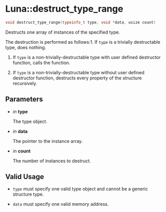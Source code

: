 # Luna::destruct_type_range

```c++
void destruct_type_range(typeinfo_t type, void *data, usize count)
```

Destructs one array of instances of the specified type. 

The destruction is performed as follows:1. If `type` is a trivially destructable type, does nothing.

1. If `type` is a non-trivially-destructable type with user defined destructor function, calls the function.

1. If `type` is a non-trivially-destructable type without user defined destructor function, destructs every property of the structure recursively. 

## Parameters
* *in* **type**

    The type object. 

* *in* **data**

    The pointer to the instance array. 

* *in* **count**

    The number of instances to destruct. 

## Valid Usage


* `type` must specify one valid type object and cannot be a generic structure type.

* `data` must specify one valid memory address. 

